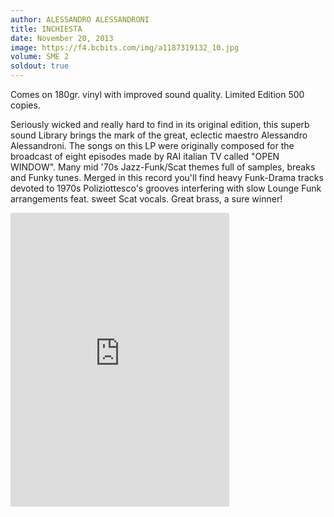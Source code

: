```yaml
---
author: ALESSANDRO ALESSANDRONI
title: INCHIESTA
date: November 20, 2013
image: https://f4.bcbits.com/img/a1187319132_10.jpg
volume: SME 2
soldout: true
---
```


Comes on 180gr. vinyl with improved sound quality. Limited Edition 500 copies.

Seriously wicked and really hard to find in its original edition, this superb sound Library brings the mark of the great, eclectic maestro Alessandro Alessandroni. The songs on this LP were originally composed for the broadcast of eight episodes made by RAI italian TV called "OPEN WINDOW". Many mid '70s Jazz-Funk/Scat themes full of samples, breaks and Funky tunes. Merged in this record you'll find heavy Funk-Drama tracks devoted to 1970s Poliziottesco's grooves interfering with slow Lounge Funk arrangements feat. sweet Scat vocals. Great brass, a sure winner!

<iframe style="border: 0; width: 350px; height: 470px;" src="https://bandcamp.com/EmbeddedPlayer/album=1509225520/size=large/bgcol=ffffff/linkcol=0687f5/tracklist=false/transparent=true/" seamless><a href="http://sonormusiceditions.bandcamp.com/album/inchiesta">INCHIESTA by Alessandro Alessandroni</a></iframe>